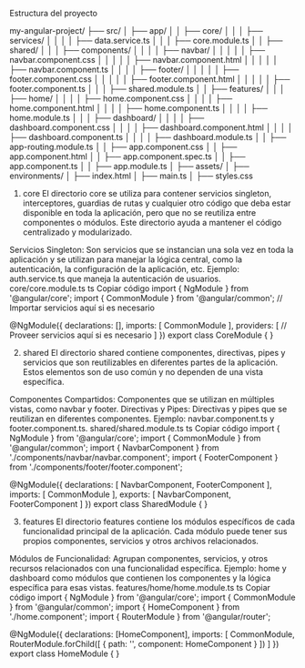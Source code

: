 Estructura del proyecto 


my-angular-project/
├── src/
│   ├── app/
│   │   ├── core/
│   │   │   ├── services/
│   │   │   │   ├── data.service.ts
│   │   │   ├── core.module.ts
│   │   ├── shared/
│   │   │   ├── components/
│   │   │   │   ├── navbar/
│   │   │   │   │   ├── navbar.component.css
│   │   │   │   │   ├── navbar.component.html
│   │   │   │   │   ├── navbar.component.ts
│   │   │   │   ├── footer/
│   │   │   │   │   ├── footer.component.css
│   │   │   │   │   ├── footer.component.html
│   │   │   │   │   ├── footer.component.ts
│   │   │   ├── shared.module.ts
│   │   ├── features/
│   │   │   ├── home/
│   │   │   │   ├── home.component.css
│   │   │   │   ├── home.component.html
│   │   │   │   ├── home.component.ts
│   │   │   │   ├── home.module.ts
│   │   │   ├── dashboard/
│   │   │   │   ├── dashboard.component.css
│   │   │   │   ├── dashboard.component.html
│   │   │   │   ├── dashboard.component.ts
│   │   │   │   ├── dashboard.module.ts
│   │   ├── app-routing.module.ts
│   │   ├── app.component.css
│   │   ├── app.component.html
│   │   ├── app.component.spec.ts
│   │   ├── app.component.ts
│   │   ├── app.module.ts
│   ├── assets/
│   ├── environments/
│   ├── index.html
│   ├── main.ts
│   ├── styles.css




1. core
El directorio core se utiliza para contener servicios singleton, interceptores, guardias de rutas y cualquier otro código que deba estar disponible en toda la aplicación, pero que no se reutiliza entre componentes o módulos. Este directorio ayuda a mantener el código centralizado y modularizado.

Servicios Singleton: Son servicios que se instancian una sola vez en toda la aplicación y se utilizan para manejar la lógica central, como la autenticación, la configuración de la aplicación, etc.
Ejemplo: auth.service.ts que maneja la autenticación de usuarios.
core/core.module.ts
ts
Copiar código
import { NgModule } from '@angular/core';
import { CommonModule } from '@angular/common';
// Importar servicios aquí si es necesario

@NgModule({
  declarations: [],
  imports: [
    CommonModule
  ],
  providers: [
    // Proveer servicios aquí si es necesario
  ]
})
export class CoreModule { }

2. shared
El directorio shared contiene componentes, directivas, pipes y servicios que son reutilizables en diferentes partes de la aplicación. Estos elementos son de uso común y no dependen de una vista específica.

Componentes Compartidos: Componentes que se utilizan en múltiples vistas, como navbar y footer.
Directivas y Pipes: Directivas y pipes que se reutilizan en diferentes componentes.
Ejemplo: navbar.component.ts y footer.component.ts.
shared/shared.module.ts
ts
Copiar código
import { NgModule } from '@angular/core';
import { CommonModule } from '@angular/common';
import { NavbarComponent } from './components/navbar/navbar.component';
import { FooterComponent } from './components/footer/footer.component';

@NgModule({
  declarations: [
    NavbarComponent,
    FooterComponent
  ],
  imports: [
    CommonModule
  ],
  exports: [
    NavbarComponent,
    FooterComponent
  ]
})
export class SharedModule { }


3. features
El directorio features contiene los módulos específicos de cada funcionalidad principal de la aplicación. Cada módulo puede tener sus propios componentes, servicios y otros archivos relacionados.

Módulos de Funcionalidad: Agrupan componentes, servicios, y otros recursos relacionados con una funcionalidad específica.
Ejemplo: home y dashboard como módulos que contienen los componentes y la lógica específica para esas vistas.
features/home/home.module.ts
ts
Copiar código
import { NgModule } from '@angular/core';
import { CommonModule } from '@angular/common';
import { HomeComponent } from './home.component';
import { RouterModule } from '@angular/router';

@NgModule({
  declarations: [HomeComponent],
  imports: [
    CommonModule,
    RouterModule.forChild([
      { path: '', component: HomeComponent }
    ])
  ]
})
export class HomeModule { }